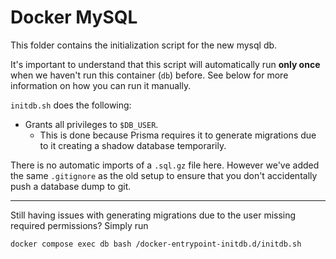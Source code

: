 # Docker MySQL

This folder contains the initialization script for the new mysql db.

It's important to understand that this script will automatically run **only once** when we haven't run this container (`db`) before. See below for more information on how you can run it manually.

`initdb.sh` does the following:

-   Grants all privileges to `$DB_USER`.
    -   This is done because Prisma requires it to generate migrations due to it creating a shadow database temporarily.

There is no automatic imports of a `.sql.gz` file here. However we've added the same `.gitignore` as the old setup to ensure that you don't accidentally push a database dump to git.

---

Still having issues with generating migrations due to the user missing required permissions? Simply run

```shell
docker compose exec db bash /docker-entrypoint-initdb.d/initdb.sh
```